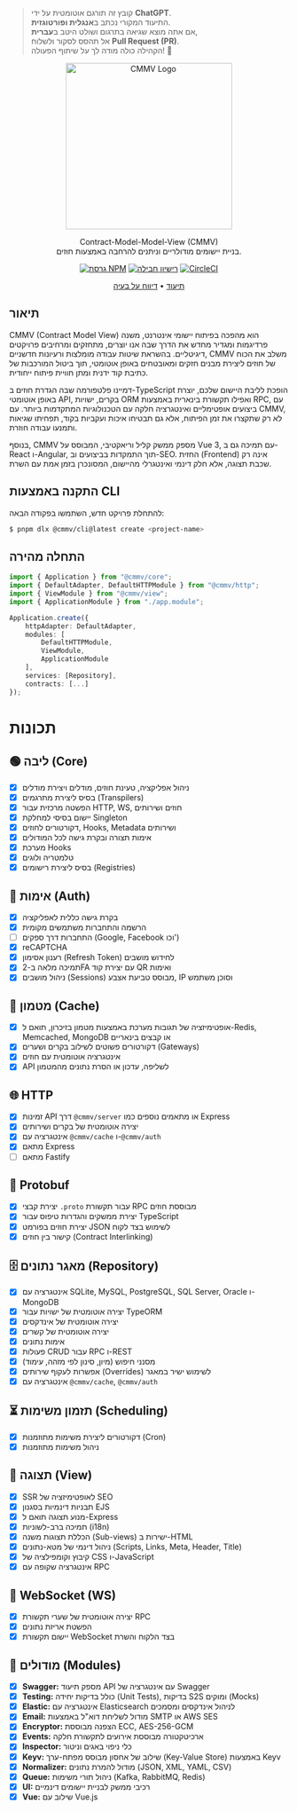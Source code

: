> קובץ זה תורגם אוטומטית על ידי **ChatGPT**.  
> התיעוד המקורי נכתב ב**אנגלית ופורטוגזית**.  
> אם אתה מוצא שגיאה בתרגום ושולט היטב ב**עברית**,  
> אל תהסס לסקור ולשלוח **Pull Request (PR)**.  
> הקהילה כולה מודה לך על שיתוף הפעולה! 🙌  

<p align="center">
  <a href="https://cmmv.io/" target="blank"><img src="https://raw.githubusercontent.com/cmmvio/docs.cmmv.io/main/public/assets/logo_CMMV2_icon.png" width="300" alt="CMMV Logo" /></a>
</p>
<p align="center">Contract-Model-Model-View (CMMV) <br/> בניית יישומים מודולריים וניתנים להרחבה באמצעות חוזים.</p>
<p align="center">
    <a href="https://www.npmjs.com/package/@cmmv/core"><img src="https://img.shields.io/npm/v/@cmmv/core.svg" alt="גרסת NPM" /></a>
    <a href="https://github.com/cmmvio/cmmv/blob/main/LICENSE"><img src="https://img.shields.io/npm/l/@cmmv/core.svg" alt="רישיון חבילה" /></a>
    <a href="https://dl.circleci.com/status-badge/redirect/circleci/QyJWAYrZ9JTfN1eubSDo5u/7gdwcdqbMYfbYYX4hhoNhc/tree/main" target="_blank"><img src="https://dl.circleci.com/status-badge/img/circleci/QyJWAYrZ9JTfN1eubSDo5u/7gdwcdqbMYfbYYX4hhoNhc/tree/main.svg" alt="CircleCI" /></a>
</p>

<p align="center">
  <a href="https://cmmv.io">תיעוד</a> &bull;
  <a href="https://github.com/cmmvio/cmmv/issues">דיווח על בעיה</a>
</p>

## תיאור

CMMV (Contract Model View) הוא מהפכה בפיתוח יישומי אינטרנט, משנה פרדיגמות ומגדיר מחדש את הדרך שבה אנו יוצרים, מתחזקים ומרחיבים פרויקטים דיגיטליים. בהשראת שיטות עבודה מומלצות ורעיונות חדשניים, CMMV משלב את הכוח של חוזים ליצירת מבנים חזקים ומאובטחים באופן אוטומטי, תוך ביטול המורכבות של כתיבת קוד ידנית ומתן חוויית פיתוח ייחודית.

דמיינו פלטפורמה שבה הגדרת חוזים ב-TypeScript הופכת לליבת היישום שלכם, יוצרת באופן אוטומטי API, בקרים, ישויות ORM ואפילו תקשורת בינארית באמצעות RPC, עם ביצועים אופטימליים ואינטגרציה חלקה עם הטכנולוגיות המתקדמות ביותר. עם CMMV, לא רק שתקצרו את זמן הפיתוח, אלא גם תבטיחו איכות ועקביות בקוד, תפחיתו שגיאות ותמנעו עבודה חוזרת.

בנוסף, CMMV מספק ממשק קליל וריאקטיבי, המבוסס על Vue 3, עם תמיכה גם ב-React ו-Angular, תוך התמקדות בביצועים וב-SEO. החזית (Frontend) אינה רק שכבת תצוגה, אלא חלק דינמי ואינטגרלי מהיישום, המסונכרן בזמן אמת עם השרת.

## התקנה באמצעות CLI

להתחלת פרויקט חדש, השתמשו בפקודה הבאה:

```bash
$ pnpm dlx @cmmv/cli@latest create <project-name>
```

## התחלה מהירה

```typescript
import { Application } from "@cmmv/core";
import { DefaultAdapter, DefaultHTTPModule } from "@cmmv/http";
import { ViewModule } from "@cmmv/view";
import { ApplicationModule } from "./app.module";

Application.create({
    httpAdapter: DefaultAdapter,    
    modules: [
        DefaultHTTPModule,                
        ViewModule,        
        ApplicationModule
    ],
    services: [Repository],
    contracts: [...]
});
```

# תכונות

## 🟢 ליבה (Core)
- [x] ניהול אפליקציה, טעינת חוזים, מודלים ויצירת מודלים
- [x] בסיס ליצירת מתרגמים (Transpilers)
- [x] הפשטה מרכזית עבור HTTP, WS, חוזים ושירותים
- [x] יישום בסיסי למחלקת Singleton
- [x] דקורטורים לחוזים, Hooks, Metadata ושירותים
- [x] אימות תצורה ובקרת גישה לכל המודולים
- [x] מערכת Hooks
- [x] טלמטריה ולוגים
- [x] בסיס ליצירת רישומים (Registries)

## 🔐 אימות (Auth)
- [x] בקרת גישה כללית לאפליקציה
- [x] הרשמה והתחברות משתמשים מקומית
- [ ] התחברות דרך ספקים (Google, Facebook וכו')
- [x] reCAPTCHA
- [x] רענון אסימון (Refresh Token) לחידוש מושבים
- [x] תמיכה מלאה ב-2FA עם יצירת קוד QR ואימות
- [x] ניהול מושבים (Sessions) מבוסס טביעת אצבע, IP וסוכן משתמש

## 🚀 מטמון (Cache)
- [x] אופטימיזציה של תגובות מערכת באמצעות מטמון בזיכרון, תואם ל-Redis, Memcached, MongoDB או קבצים בינאריים
- [x] דקורטורים פשוטים לשילוב בקרים ושערים (Gateways)
- [x] אינטגרציה אוטומטית עם חוזים
- [x] API לשליפה, עדכון או הסרת נתונים מהמטמון

## 🌐 HTTP
- [x] זמינות API דרך `@cmmv/server` או מתאמים נוספים כמו Express
- [x] יצירה אוטומטית של בקרים ושירותים
- [x] אינטגרציה עם `@cmmv/cache` ו-`@cmmv/auth`
- [x] מתאם Express
- [ ] מתאם Fastify

## 📡 Protobuf
- [x] יצירת קבצי `.proto` עבור תקשורת RPC מבוססת חוזים
- [x] יצירת ממשקים והגדרות טיפוס עבור TypeScript
- [x] יצירת חוזים בפורמט JSON לשימוש בצד לקוח
- [x] קישור בין חוזים (Contract Interlinking)

## 🗄 מאגר נתונים (Repository)
- [x] אינטגרציה עם SQLite, MySQL, PostgreSQL, SQL Server, Oracle ו-MongoDB
- [x] יצירה אוטומטית של ישויות עבור TypeORM
- [x] יצירה אוטומטית של אינדקסים
- [x] יצירה אוטומטית של קשרים
- [x] אימות נתונים
- [x] פעולות CRUD עבור RPC ו-REST
- [x] מסנני חיפוש (מיון, סינון לפי מזהה, עימוד)
- [x] אפשרות לעקוף שירותים (Overrides) לשימוש ישיר במאגר
- [x] אינטגרציה עם `@cmmv/cache`, `@cmmv/auth`

## ⏳ תזמון משימות (Scheduling)
- [x] דקורטורים ליצירת משימות מתוזמנות (Cron)
- [x] ניהול משימות מתוזמנות

## 🎨 תצוגה (View)
- [x] SSR לאופטימיזציה של SEO
- [x] תבניות דינמיות בסגנון EJS
- [x] מנוע תצוגה תואם ל-Express
- [x] תמיכה ברב-לשוניות (i18n)
- [x] הכללת תצוגות משנה (Sub-views) ישירות ב-HTML
- [x] ניהול דינמי של מטא-נתונים (Scripts, Links, Meta, Header, Title)
- [x] קיבוץ וקומפילציה של CSS ו-JavaScript
- [x] אינטגרציה שקופה עם RPC

## 🔄 WebSocket (WS)
- [x] יצירה אוטומטית של שערי תקשורת RPC
- [x] הפשטת אריזת נתונים
- [x] יישום תקשורת WebSocket בצד הלקוח והשרת

## 🧩 מודולים (Modules)
- [x] **Swagger:** מספק תיעוד API עם אינטגרציה של Swagger
- [x] **Testing:** כולל בדיקות יחידה (Unit Tests), בדיקות S2S ומוקים (Mocks)
- [x] **Elastic:** אינטגרציה עם Elasticsearch לניהול אינדקסים ומסמכים
- [x] **Email:** מודול לשליחת דוא"ל באמצעות SMTP או AWS SES
- [x] **Encryptor:** הצפנה מבוססת ECC, AES-256-GCM
- [x] **Events:** ארכיטקטורה מבוססת אירועים לתקשורת חלקה
- [x] **Inspector:** כלי ניפוי באגים וניטור
- [x] **Keyv:** שילוב של אחסון מבוסס מפתח-ערך (Key-Value Store) באמצעות Keyv
- [x] **Normalizer:** מודול להמרת נתונים (JSON, XML, YAML, CSV)
- [x] **Queue:** ניהול תורי משימות (Kafka, RabbitMQ, Redis)
- [x] **UI:** רכיבי ממשק לבניית יישומים דינמיים
- [x] **Vue:** שילוב עם Vue.js